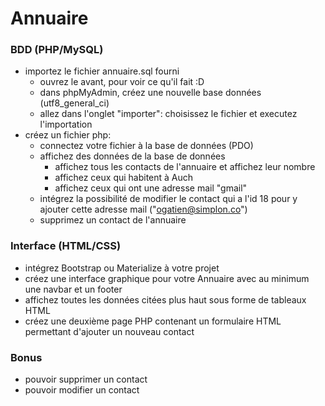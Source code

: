 # Annuaire


### BDD (PHP/MySQL)
* importez le fichier annuaire.sql fourni
  * ouvrez le avant, pour voir ce qu'il fait :D
  * dans phpMyAdmin, créez une nouvelle base données (utf8_general_ci)
  * allez dans l'onglet "importer": choisissez le fichier et executez l'importation
* créez un fichier php:
    * connectez votre fichier à la base de données (PDO)
    * affichez des données de la base de données
      * affichez tous les contacts de l'annuaire et affichez leur nombre
      * affichez ceux qui habitent à Auch
      * affichez ceux qui ont une adresse mail "gmail"
    * intégrez la possibilité de modifier le contact qui a l'id 18 pour y ajouter cette adresse mail ("ogatien@simplon.co")
    * supprimez un contact de l'annuaire

### Interface (HTML/CSS)
* intégrez Bootstrap ou Materialize à votre projet
* créez une interface graphique pour votre Annuaire avec au minimum une navbar et un footer
* affichez toutes les données citées plus haut sous forme de tableaux HTML
* créez une deuxième page PHP contenant un formulaire HTML permettant d'ajouter un nouveau contact


### Bonus
* pouvoir supprimer un contact
* pouvoir modifier un contact
